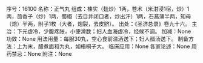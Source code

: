 序号：16100
名称：正气丸
组成：楝实（麸炒）1两，苍术（米泔浸1宿，炒）1两，茴香子（炒）1两，蜀椒（去目并闭口者，炒出汗）1两，石菖蒲半两，知母（焙）半两，附子1枚（大者，炮裂，去皮脐）。
出处：《圣济总录》卷九十六。
主治：下元虚冷，少腹疼胀，小便滑数；妇人血海虚冷，经候不调。
加减：None
功效：None
用法用量：每服30丸，空心食前温酒送下；妇人醋汤送下。
制备方法：上为末，醋煮面和为丸，如梧桐子大。
临床应用：None
各家论述：None
用药禁忌：None
附注：None
